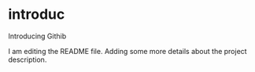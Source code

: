 # introduc
Introducing Githib


I am editing the README file. Adding some more details about the 
project description.
